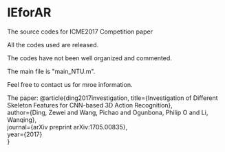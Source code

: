 # IEforAR
The source codes for ICME2017 Competition paper


All the codes used are released. 

The codes have not been well organized and commented.

The main file is "main_NTU.m".

Feel free to contact us for mroe information.



The paper: 
@article{ding2017investigation,
  title={Investigation of Different Skeleton Features for CNN-based 3D Action Recognition},  
  author={Ding, Zewei and Wang, Pichao and Ogunbona, Philip O and Li, Wanqing},  
  journal={arXiv preprint arXiv:1705.00835},  
  year={2017}  
}

